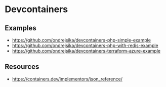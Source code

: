 # Devcontainers

## Examples

- https://github.com/ondrejsika/devcontainers-php-simple-example
- https://github.com/ondrejsika/devcontainers-php-with-redis-example
- https://github.com/ondrejsika/devcontainers-terraform-azure-example

## Resources

- https://containers.dev/implementors/json_reference/
